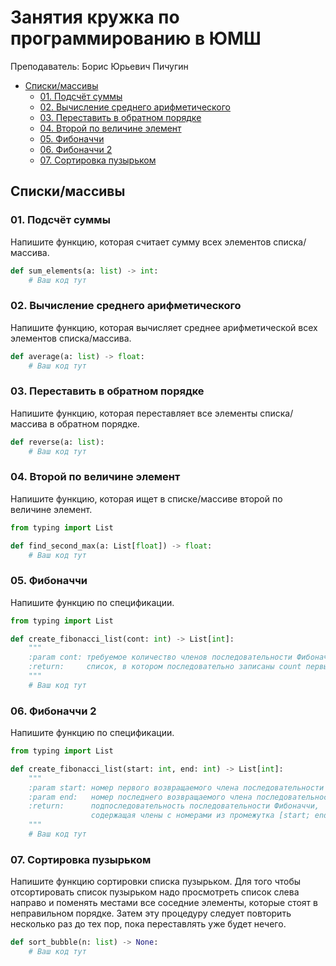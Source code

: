 # Занятия кружка по программированию в ЮМШ

Преподаватель: Борис Юрьевич Пичугин

- [Списки/массивы](#спискимассивы)
  - [01. Подсчёт суммы](#01-подсчёт-суммы)
  - [02. Вычисление среднего арифметического](#02-вычисление-среднего-арифметического)
  - [03. Переставить в обратном порядке](#03-переставить-в-обратном-порядке)
  - [04. Второй по величине элемент](#04-второй-по-величине-элемент)
  - [05. Фибоначчи](#05-фибоначчи)
  - [06. Фибоначчи 2](#06-фибоначчи-2)
  - [07. Сортировка пузырьком](#07-сортировка-пузырьком)

## Списки/массивы

### 01. Подсчёт суммы

Напишите функцию, которая считает сумму всех элементов списка/массива.

```Python
def sum_elements(a: list) -> int:
    # Ваш код тут
```

### 02. Вычисление среднего арифметического

Напишите функцию, которая вычисляет среднее арифметической всех элементов списка/массива.

```Python
def average(a: list) -> float:
    # Ваш код тут
```

### 03. Переставить в обратном порядке

Напишите функцию, которая переставляет все элементы списка/массива в обратном порядке.

```Python
def reverse(a: list):
    # Ваш код тут
```

### 04. Второй по величине элемент

Напишите функцию, которая ищет в списке/массиве второй по величине элемент.

```Python
from typing import List

def find_second_max(a: List[float]) -> float:
    # Ваш код тут
```

### 05. Фибоначчи

Напишите функцию по спецификации.

```Python
from typing import List

def create_fibonacci_list(cont: int) -> List[int]:
    """
    :param cont: требуемое количество членов последовательности Фибоначчи.
    :return:     список, в котором последовательно записаны count первых чисел последовательности Фибоначчи.
    """
    # Ваш код тут
```

### 06. Фибоначчи 2

Напишите функцию по спецификации.

```Python
from typing import List

def create_fibonacci_list(start: int, end: int) -> List[int]:
    """
    :param start: номер первого возвращаемого члена последовательности Фибоначчи (включительно).
    :param end:   номер последнего возвращаемого члена последовательности Фибоначчи (не включительно).
    :return:      подпоследовательность последовательности Фибоначчи,
                  содержащая члены с номерами из промежутка [start; end).
    """
    # Ваш код тут
```

### 07. Сортировка пузырьком

Напишите функцию сортировки списка пузырьком. Для того чтобы отсортировать список пузырьком надо просмотреть список слева направо и поменять местами все соседние элементы, которые стоят в неправильном порядке. Затем эту процедуру следует повторить несколько раз до тех пор, пока переставлять уже будет нечего.

```Python
def sort_bubble(n: list) -> None:
    # Ваш код тут
```
